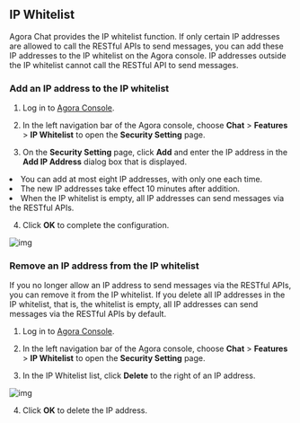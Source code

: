 ## IP Whitelist

Agora Chat provides the IP whitelist function. If only certain IP addresses are allowed to call the RESTful APIs to send messages, you can add these IP addresses to the IP whitelist on the Agora console. IP addresses outside the IP whitelist cannot call the RESTful API to send messages.

### Add an IP address to the IP whitelist

1. Log in to [Agora Console](https://console.agora.io/).

2. In the left navigation bar of the Agora console, choose **Chat** > **Features** > **IP Whitelist** to open the **Security Setting** page.

3. On the **Security Setting** page, click **Add** and enter the IP address in the **Add IP Address** dialog box that is displayed.

<div class="alert info"><li>You can add at most eight IP addresses, with only one each time.<li>The new IP addresses take effect 10 minutes after addition. <li>When the IP whitelist is empty, all IP addresses can send messages via the RESTful APIs.</div>

4. Click **OK** to complete the configuration.

![img](IP_whitelist_add_IP.png)

### Remove an IP address from the IP whitelist

If you no longer allow an IP address to send messages via the RESTful APIs, you can remove it from the IP whitelist. If you delete all IP addresses in the IP whitelist, that is, the whitelist is empty, all IP addresses can send messages via the RESTful APIs by default.

1. Log in to [Agora Console](https://console.agora.io/).

2. In the left navigation bar of the Agora console, choose **Chat** > **Features** > **IP Whitelist** to open the **Security Setting** page.

3. In the IP Whitelist list, click **Delete** to the right of an IP address.

![img](IP_whitelist_delete_IP.png)

4. Click **OK** to delete the IP address.